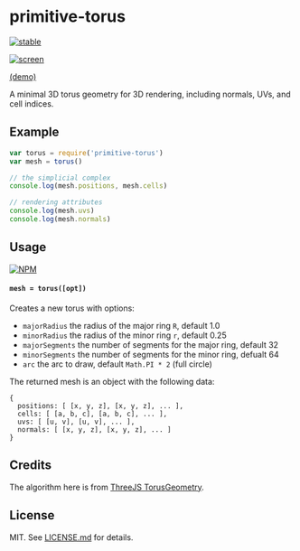 # primitive-torus

[![stable](http://badges.github.io/stability-badges/dist/stable.svg)](http://github.com/badges/stability-badges)

[![screen](http://i.imgur.com/6BKbSZb.png)](http://glo-js.github.io/primitive-torus/)

[(demo)](http://glo-js.github.io/primitive-torus/)

<!-- iframe: https://glo-js.github.io/primitive-torus/index.html -->

A minimal 3D torus geometry for 3D rendering, including normals, UVs, and cell indices.

## Example

```js
var torus = require('primitive-torus')
var mesh = torus()

// the simplicial complex
console.log(mesh.positions, mesh.cells)

// rendering attributes
console.log(mesh.uvs)
console.log(mesh.normals)
```

## Usage

[![NPM](https://nodei.co/npm/primitive-torus.png)](https://nodei.co/npm/primitive-torus/)

#### `mesh = torus([opt])`

Creates a new torus with options:

- `majorRadius` the radius of the major ring `R`, default 1.0
- `minorRadius` the radius of the minor ring `r`, default 0.25
- `majorSegments` the number of segments for the major ring, default 32
- `minorSegments` the number of segments for the minor ring, defualt 64
- `arc` the arc to draw, default `Math.PI * 2` (full circle)

The returned mesh is an object with the following data:

```
{
  positions: [ [x, y, z], [x, y, z], ... ],
  cells: [ [a, b, c], [a, b, c], ... ],
  uvs: [ [u, v], [u, v], ... ],
  normals: [ [x, y, z], [x, y, z], ... ]
}
```

## Credits

The algorithm here is from [ThreeJS TorusGeometry](https://github.com/mrdoob/three.js/blob/d49bb0e85f9c013198dc5a6c0f94f0bbe6a02add/src/extras/geometries/TorusGeometry.js).

## License

MIT. See [LICENSE.md](http://github.com/mattdesl/primitive-torus/blob/master/LICENSE.md) for details.
